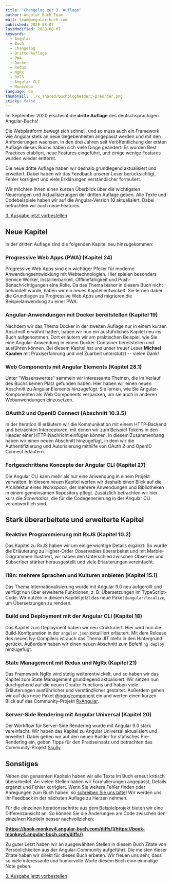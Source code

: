 ```yaml
---
title: "Changelog zur 3. Auflage"
author: Angular Buch Team
mail: team@angular-buch.com
published: 2020-08-07
lastModified: 2020-08-07
keywords:
  - Angular
  - Buch
  - Changelog
  - Dritte Auflage
  - PWA
  - Docker
  - Redux
  - NgRx
  - RxJS
  - Angular CLI
  - Monorepo
language: de
thumbnail: ../x_shared/buchblogheader3-preorder.png
sticky: false
---
```


Im September 2020 erscheint die **dritte Auflage** des deutschsprachigen Angular-Buchs!

Die Webplattform bewegt sich schnell, und so muss auch ein Framework wie Angular stets an neue Gegebenheiten angepasst werden und mit den Anforderungen wachsen.
In den drei Jahren seit Veröffentlichung der ersten Auflage dieses Buchs haben sich viele Dinge geändert:
Es wurden Best Practices etabliert, neue Features eingeführt, und einige wenige Features wurden wieder entfernt.

Die neue dritte Auflage haben wir deshalb grundlegend aktualisiert und erweitert.
Dabei haben wir das Feedback unserer Leser berücksichtigt, Fehler korrigiert und viele Erklärungen verständlicher formuliert.

Wir möchten Ihnen einen kurzen Überblick über die wichtigsten Neuerungen und Aktualisierungen der dritten Auflage geben.
Alle Texte und Codebeispiele haben wir auf die Angular-Version 10 aktualisiert.
Dabei betrachten wir auch neue Features.

<a class="btn btn-primary cta__button" role="button" target="_blank" href="https://amzn.to/30s4mVX">3. Ausgabe jetzt vorbestellen</a>

## Neue Kapitel

In der dritten Auflage sind die folgenden Kapitel neu hinzugekommen:

### Progressive Web Apps (PWA) (Kapitel 24)
Progressive Web Apps sind ein wichtiger Pfeiler für moderne Anwendungsentwicklung mit Webtechnologien. Hier spielen besonders Service Worker, Installierbarkeit, Offlinefähigkeit und Push-Benachrichtigungen eine Rolle. Da das Thema bisher in diesem Buch nicht behandelt wurde, haben wir ein neues Kapitel entwickelt. Sie lernen dabei die Grundlagen zu Progressive Web Apps und migrieren die Beispielanwendung zu einer PWA.

### Angular-Anwendungen mit Docker bereitstellen (Kapitel 19)
Nachdem wir das Thema Docker in der zweiten Auflage nur in einem kurzen Abschnitt erwähnt hatten, haben wir nun ein ausführliches Kapitel neu ins Buch aufgenommen. Dort erläutern wir am praktischen Beispiel, wie Sie eine Angular-Anwendung in einem Docker-Container bereitstellen und ausführen können. Bei diesem Kapitel hat uns unser treuer Leser **Michael Kaaden** mit Praxiserfahrung und viel Zuarbeit unterstützt -- vielen Dank!

### Web Components mit Angular Elements (Kapitel 28.1)
Unter "Wissenswertes" sammeln wir interessante Themen, die im Verlauf des Buchs keinen Platz gefunden haben. Hier haben wir einen neuen Abschnitt zu Angular Elements hinzugefügt. Sie lernen, wie Sie Angular-Komponenten als Web Components verpacken, um sie auch in anderen Webanwendungen einzusetzen.

### OAuth2 und OpenID Connect (Abschnitt 10.3.5)
In der Iteration III erläutern wir die Kommunikation mit einem HTTP-Backend und betrachten Interceptoren, mit denen wir zum Beispiel Tokens in den Header einer HTTP-Nachricht einfügen können. In diesem Zusammenhang haben wir einen neuen Abschnitt hinzugefügt, in dem wir die Authentifizierung und Autorisierung mithilfe von OAuth 2 und OpenID Connect erläutern.

### Fortgeschrittene Konzepte der Angular CLI (Kapitel 27)
Die Angular CLI kann mehr als nur eine Anwendung in einem Projekt verwalten. In diesem neuen Kapitel werfen wir deshalb einen Blick auf die Architektur eines *Workspace*, der mehrere Anwendungen und Bibliotheken in einem gemeinsamen Repository pflegt. Zusätzlich betrachten wir hier kurz die *Schematics*, die für die Codegenerierung in der Angular CLI verantwortlich sind.


## Stark überarbeitete und erweiterte Kapitel

### Reaktive Programmierung mit RxJS (Kapitel 10.2)
Das Kapitel zu RxJS haben wir um einige wichtige Details ergänzt: So wurde die Erläuterung zu Higher-Order Observables überarbeitet und mit Marble-Diagrammen illustriert, wir haben den Unterschied zwischen Observer und Subscriber stärker herausgestellt und viele Erläuterungen vereinfacht.

### i18n: mehrere Sprachen und Kulturen anbieten (Kapitel 15.1)
Das Thema Internationalisierung wurde mit Angular 9.0 neu aufgerollt und verfügt nun über erweiterte Funktionen, z. B. Übersetzungen im TypeScript-Code. Wir nutzen in diesem Kapitel jetzt das neue Paket `@angular/localize`, um Übersetzungen zu rendern.

### Build und Deployment mit der Angular CLI (Kapitel 18)
Das Kapitel zum Deployment haben wir neu strukturiert. Hier wird nun die Build-Konfiguration in der `angular.json` detailliert erläutert. Mit dem Release des neuen Ivy-Compilers ist auch das Thema JIT mehr in den Hintergrund gerückt. Außerdem haben wir einen neuen Abschnitt zum Befehl `ng deploy` hinzugefügt.

### State Management mit Redux und NgRx (Kapitel 21)
Das Framework NgRx wird stetig weiterentwickelt, und so haben wir das Kapitel zum State Management grundlegend aktualisiert. Wir setzen nun durchgehend auf die neuen Creator Functions und haben viele Erläuterungen ausführlicher und verständlicher gestaltet. Außerdem gehen wir auf das neue Paket [@ngrx/component](https://ngrx.io/guide/component) ein und werfen einen kurzen Blick auf das Community-Projekt [RxAngular](https://github.com/BioPhoton/rx-angular).

### Server-Side Rendering mit Angular Universal (Kapitel 20)
Der Workflow für Server-Side Rendering wurde mit Angular 9.0 stark vereinfacht. Wir haben das Kapitel zu Angular Universal aktualisiert und erweitert: Dabei gehen wir auf den neuen Builder für statisches Pre-Rendering ein, geben Tipps für den Praxiseinsatz und betrachten das Community-Projekt [Scully](https://scully.io/).



## Sonstiges

Neben den genannten Kapiteln haben wir alle Texte im Buch erneut kritisch überarbeitet.
An vielen Stellen haben wir Formulierungen angepasst, Details ergänzt und Fehler korrigiert.
Wenn Sie weitere Fehler finden oder Anregungen zum Buch haben, so [schreiben Sie uns bitte](mailto:team@angular-buch.com)! Wir werden uns Ihr Feedback in der nächsten Auflage zu Herzen nehmen.

Für die einzelnen Iterationsschritte aus dem Beispielprojekt bieten wir eine Differenzansicht an. So können Sie die Änderungen am Code zwischen den einzelnen Kapiteln besser nachvollziehen:

**[https://book-monkey4.angular-buch.com/diffs/](https://book-monkey4.angular-buch.com/diffs/)**

Zu guter Letzt haben wir an ausgewählten Stellen in diesem Buch Zitate von Persönlichkeiten aus der Angular-Community aufgeführt.
Die meisten dieser Zitate haben wir direkt für dieses Buch erbeten.
Wir freuen uns sehr, dass so viele interessante und humorvolle Worte diesem Buch eine einmalige Note geben.

<a class="btn btn-primary cta__button" role="button" target="_blank" href="https://amzn.to/30s4mVX">3. Ausgabe jetzt vorbestellen</a>
